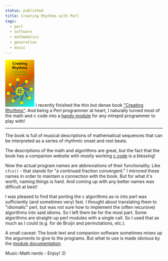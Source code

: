 ```yaml
---                                                                                                                                                                          
status: published
title: Creating Rhythms with Perl
tags:
  - perl
  - software
  - mathematics
  - generative
  - music
---
```


![](creating-rhythms-cover.png)
I recently finished the thin but dense book ["Creating Rhythms"](https://abrazol.com/books/rhythm1). And being a Perl programmer at heart, I naturally turned most of the math and c code into a [handy module](https://metacpan.org/dist/Music-CreatingRhythms) for any intrepid programmer to play with!

---

The book is full of musical descriptions of mathematical sequences that can be interpreted as a series of rhythmic onset and rest beats.

The descriptions of the math and algorithms are great, but the fact that the book has a companion website with mostly working [c code](https://abrazol.com/books/rhythm1/software.html) is a blessing!

Now the actual program names are abbreviations of their functionality. Like `cfcv()` - that stands for "a continued fraction convergent." I mirrored these names in order to maintain a connection with the book. But for what it's worth, naming things is hard. And coming up with any better names was difficult at best!

I was pleased to find that porting the c algorithms as-is into perl was sufficiently (and sometimes very) fast. I thought about translating them to "idiomatic" perl, but was not sure how to implement the (often recursive) algorithms into said idioms. So I left them be for the most part. Some algorithms are straight-up perl modules with a single call. So I used that as much as I could (e.g. for de Bruijn and permutations, etc.).

A small caveat: The book text and companion software sometimes mixes up the arguments to give to the programs. But what to use is made obvious by the [module documentation](https://metacpan.org/pod/Music::CreatingRhythms).

Music-Math nerds - Enjoy! :D